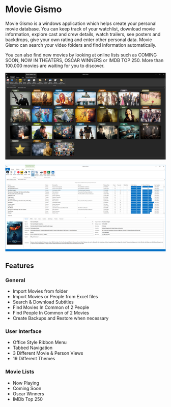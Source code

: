 # Movie Gismo

Movie Gismo is a windows application which helps create your personal movie database. You can keep track of your watchlist, download movie information, explore cast and crew details, watch trailers, see posters and backdrops, give your own rating and enter other personal data. Movie Gismo can search your video folders and find information automatically. 

You can also find new movies by looking at online lists such as COMING SOON, NOW IN THEATERS, OSCAR WINNERS or IMDB TOP 250. More than 100.000 movies are waiting for you to discover.

![Movie Gismo](https://github.com/omeryanar/Resources/blob/master/MovieGismo/MovieGismo1.png?raw=true)

![Movie Gismo](https://github.com/omeryanar/Resources/blob/master/MovieGismo/MovieGismo2.png?raw=true)

## Features

### General

* Import Movies from folder
* Import Movies or People from Excel files
* Search & Download Subtitles
* Find Movies In Common of 2 People
* Find People In Common of 2 Movies
* Create Backups and Restore when necessary

### User Interface

* Office Style Ribbon Menu
* Tabbed Navigation
* 3 Different Movie & Person Views
* 19 Different Themes

### Movie Lists

* Now Playing
* Coming Soon
* Oscar Winners
* IMDb Top 250
